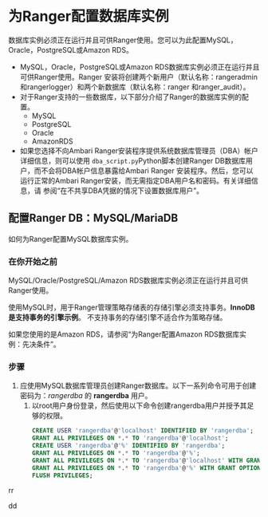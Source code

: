 为Ranger配置数据库实例
================================================================================
数据库实例必须正在运行并且可供Ranger使用。您可以为此配置MySQL，Oracle，PostgreSQL或Amazon RDS。
+ MySQL，Oracle，PostgreSQL或Amazon RDS数据库实例必须正在运行并且可供Ranger使用。Ranger
安装将创建两个新用户（默认名称：rangeradmin和rangerlogger）和两个新数据库（默认名称：ranger
和ranger_audit）。
+ 对于Ranger支持的一些数据库，以下部分介绍了Ranger的数据库实例的配置。
    - MySQL
    - PostgreSQL
    - Oracle
    - AmazonRDS
+ 如果您选择不向Ambari Ranger安装程序提供系统数据库管理员（DBA）帐户详细信息，则可以使用
`dba_script.py`Python脚本创建Ranger DB数据库用户，而不会将DBA帐户信息暴露给Ambari Ranger
安装程序。然后，您可以运行正常的Ambari Ranger安装，而无需指定DBA用户名和密码。有关详细信息，请
参阅“在不共享DBA凭据的情况下设置数据库用户”。

## 配置Ranger DB：MySQL/MariaDB
如何为Ranger配置MySQL数据库实例。

### 在你开始之前
MySQL/Oracle/PostgreSQL/Amazon RDS数据库实例必须正在运行并且可供Ranger使用。

使用MySQL时，用于Ranger管理策略存储表的存储引擎必须支持事务。**InnoDB是支持事务的引擎示例**。
不支持事务的存储引擎不适合作为策略存储。

如果您使用的是Amazon RDS，请参阅“为Ranger配置Amazon RDS数据库实例：先决条件”。

### 步骤
1. 应使用MySQL数据库管理员创建Ranger数据库。以下一系列命令可用于创建密码为：*rangerdba* 的
**rangerdba** 用户。
    1. 以root用户身份登录，然后使用以下命令创建rangerdba用户并授予其足够的权限。
        ```sql
        CREATE USER 'rangerdba'@'localhost' IDENTIFIED BY 'rangerdba';
        GRANT ALL PRIVILEGES ON *.* TO 'rangerdba'@'localhost';
        CREATE USER 'rangerdba'@'%' IDENTIFIED BY 'rangerdba';
        GRANT ALL PRIVILEGES ON *.* TO 'rangerdba'@'%';
        GRANT ALL PRIVILEGES ON *.* TO 'rangerdba'@'localhost' WITH GRANT OPTION;
        GRANT ALL PRIVILEGES ON *.* TO 'rangerdba'@'%' WITH GRANT OPTION;
        FLUSH PRIVILEGES;
        ```






























rr


































dd
